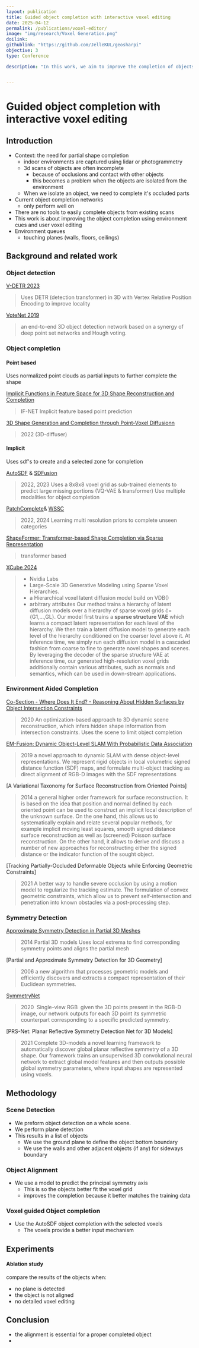 ```yaml
---
layout: publication
title: Guided object completion with interactive voxel editing
date: 2025-04-12
permalink: /publications/voxel-editor/
image: "img/research/Voxel Generation.png"
doilink: 
githublink: "https://github.com/JelleKUL/geosharpi"
objective: 3
type: Conference

description: "In this work, we aim to improve the completion of objects from partially scanned indoor scenes by leveraging environmental cues to better inform the boundaries of incomplete objects. Furthermore, we introduce an interactive voxel editor that allows users to guide the object completion process toward more accurate results. Our contributions are twofold: (1) a novel boundary-defining and object-alignment method that integrates with existing object completion pipelines, and (2) the development of an interactive voxel editing tool that enhances user control over the completion process. Experimental results demonstrate the effectiveness of our approach in improving object completion in complex, real-world scanned scenes."


---
```


# Guided object completion with interactive voxel editing

## Introduction

- Context: the need for partial shape completion
	 - indoor environments are captured using lidar or photogrammetry
	 - 3d scans of objects are often incomplete
		 - because of occlusions and contact with other objects
		 - this becomes a problem when the objects are isolated from the environment
	 - When we isolate an object, we need to complete it's occluded parts
- Current object completion networks
	- only perform well on 
- There are no tools to easily complete objects from existing scans
- This work is about improving the object completion using environment cues and user voxel editing
- Environment queues
	- touching planes (walls, floors, ceilings)

## Background and related work

### Object detection

[V-DETR 2023](https://github.com/V-DETR/V-DETR)
> Uses DETR (detection transformer) in 3D with Vertex Relative Position Encoding to improve locality

[VoteNet 2019](https://github.com/facebookresearch/votenet)
> an end-to-end 3D object detection network based on a synergy of deep point set networks and Hough voting.
### Object completion

#### Point based
Uses normalized point clouds as partial inputs to further complete the shape

[Implicit Functions in Feature Space for 3D Shape Reconstruction and Completion](https://github.com/jchibane/if-net)
> IF-NET Implicit feature based point prediction

[3D Shape Generation and Completion through Point-Voxel Diffusionn](https://github.com/alexzhou907/PVD) 
> 2022 (3D-diffuser)

#### Implicit
Uses sdf's to create and a selected zone for completion

[AutoSDF](https://github.com/yccyenchicheng/AutoSDF) & [SDFusion](https://yccyenchicheng.github.io/SDFusion/)
> 2022, 2023
> Uses a 8x8x8 voxel grid as sub-trained elements to predict large missing portions
> (VQ-VAE & transformer)
> Use multiple modalities for object completion

[PatchComplete](https://github.com/yuchenrao/PatchComplete)& [WSSC](https://github.com/ltwu6/WSSC)
> 2022, 2024
> Learning multi resolution priors to complete unseen categories

[ShapeFormer: Transformer-based Shape Completion via Sparse Representation](https://github.com/qheldiv/shapeformer)
> transformer based 

[XCube 2024](https://research.nvidia.com/labs/toronto-ai/xcube/)
> - Nvidia Labs
> - Large-Scale 3D Generative Modeling using Sparse Voxel Hierarchies.
> - a Hierarchical voxel latent diffusion model build on VDB()
> - arbitrary attributes
> Our method trains a hierarchy of latent diffusion models over a hierarchy of sparse voxel grids ={G1,...,GL}. Our model first trains a **sparse structure VAE** which learns a compact latent representation for each level of the hierarchy. We then train a latent diffusion model to generate each level of the hierarchy conditioned on the coarser level above it. At inference time, we simply run each diffusion model in a cascaded fashion from coarse to fine to generate novel shapes and scenes. By leveraging the decoder of the sparse structure VAE at inference time, our generated high-resolution voxel grids additionally contain various attributes, such as normals and semantics, which can be used in down-stream applications.
### Environment Aided Completion

[Co-Section - Where Does It End? - Reasoning About Hidden Surfaces by Object Intersection Constraints](https://cosection.is.tue.mpg.de/)
> 2020
> An optimization-based approach to 3D dynamic scene reconstruction, which infers hidden shape information from intersection constraints.
> Uses the scene to limit object completion

[EM-Fusion: Dynamic Object-Level SLAM With Probabilistic Data Association](https://emfusion.is.tue.mpg.de/)
> 2019
> a novel approach to dynamic SLAM with dense object-level representations. We represent rigid objects in local volumetric signed distance function (SDF) maps, and formulate multi-object tracking as direct alignment of RGB-D images with the SDF representations

[A Variational Taxonomy for Surface Reconstruction from Oriented Points]
> 2014
> a general higher order framework for surface reconstruction. It is based on the idea that position and normal defined by each oriented point can be used to construct an implicit local description of the unknown surface. On the one hand, this allows us to systematically explain and relate several popular methods, for example implicit moving least squares, smooth signed distance surface reconstruction as well as (screened) Poisson surface reconstruction. On the other hand, it allows to derive and discuss a number of new approaches for reconstructing either the signed distance or the indicator function of the sought object.

[Tracking Partially-Occluded Deformable Objects while Enforcing Geometric Constraints]
> 2021
> A better way to handle severe occlusion by using a motion model to regularize the tracking estimate. 
> The formulation of convex geometric constraints, which allow us to prevent self-intersection and penetration into known obstacles via a post-processing step.
### Symmetry Detection

[Approximate Symmetry Detection in Partial 3D Meshes](https://github.com/victorvianna/symmetry-detection)
> 2014
> Partial 3D models
> Uses local extrema to find corresponding symmetry points and aligns the partial mesh

[Partial and Approximate Symmetry Detection for 3D Geometry]
> 2006
> a new algorithm that processes geometric models and efficiently discovers and extracts a compact representation of their Euclidean symmetries.

[SymmetryNet](https://github.com/GodZarathustra/SymmetryNet)
> 2020
>  Single-view RGB
>  given the 3D points present in the RGB-D image, our network outputs for each 3D point its symmetric counterpart corresponding to a specific predicted symmetry.

[PRS-Net: Planar Reflective Symmetry Detection Net for 3D Models]
> 2021
> Complete 3D-models
> a novel learning framework to automatically discover global planar reflective symmetry of a 3D shape. Our framework trains an unsupervised 3D convolutional neural network to extract global model features and then outputs possible global symmetry parameters, where input shapes are represented using voxels.
## Methodology

### Scene Detection

- We preform object detection on a whole scene.
- We perform plane detection
- This results in a list of objects
	- We use the ground plane to define the object bottom boundary
	- We use the walls and other adjacent objects (if any) for sideways boundary
### Object Alignment

- We use a model to predict the principal symmetry axis
	- This is so the objects better fit the voxel grid
	- improves the completion because it better matches the training data
### Voxel guided Object completion

- Use the AutoSDF object completion with the selected voxels
	- The voxels provide a better input mechanism

## Experiments

#### Ablation study
compare the results of the objects when:
- no plane is detected
- the object is not aligned
- no detailed voxel editing

## Conclusion
- the alignment is essential for a proper completed object
- 